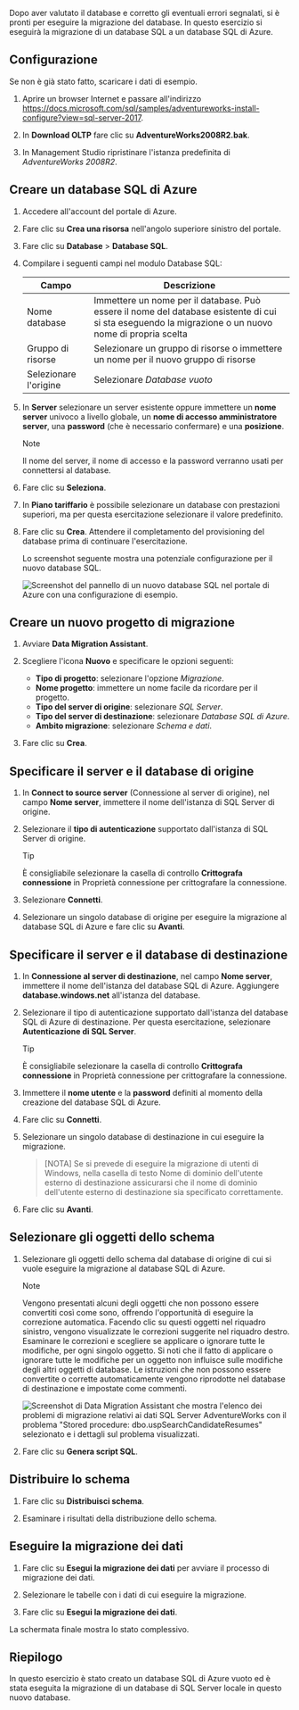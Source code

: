 Dopo aver valutato il database e corretto gli eventuali errori segnalati, si è pronti per eseguire la migrazione del database. In questo esercizio si eseguirà la migrazione di un database SQL a un database SQL di Azure.

## <a name="setup"></a>Configurazione

Se non è già stato fatto, scaricare i dati di esempio.

1. Aprire un browser Internet e passare all'indirizzo https://docs.microsoft.com/sql/samples/adventureworks-install-configure?view=sql-server-2017.

2. In **Download OLTP** fare clic su **AdventureWorks2008R2.bak**.

3. In Management Studio ripristinare l'istanza predefinita di *AdventureWorks 2008R2*.

## <a name="create-an-azure-sql-database"></a>Creare un database SQL di Azure

1. Accedere all'account del portale di Azure.

2. Fare clic su **Crea una risorsa** nell'angolo superiore sinistro del portale.

3. Fare clic su **Database** > **Database SQL**.

4. Compilare i seguenti campi nel modulo Database SQL:

    |Campo|Descrizione|
    |-----|---|
    |Nome database|Immettere un nome per il database. Può essere il nome del database esistente di cui si sta eseguendo la migrazione o un nuovo nome di propria scelta|
    |Gruppo di risorse|Selezionare un gruppo di risorse o immettere un nome per il nuovo gruppo di risorse|
    |Selezionare l'origine|Selezionare *Database vuoto*|

5. In **Server** selezionare un server esistente oppure immettere un **nome server** univoco a livello globale, un **nome di accesso amministratore server**, una **password** (che è necessario confermare) e una **posizione**.

    > [!NOTE]
    > Il nome del server, il nome di accesso e la password verranno usati per connettersi al database.

6. Fare clic su **Seleziona**.

7. In **Piano tariffario** è possibile selezionare un database con prestazioni superiori, ma per questa esercitazione selezionare il valore predefinito.

8. Fare clic su **Crea**. Attendere il completamento del provisioning del database prima di continuare l'esercitazione.

    Lo screenshot seguente mostra una potenziale configurazione per il nuovo database SQL.

    ![Screenshot del pannello di un nuovo database SQL nel portale di Azure con una configurazione di esempio.](../media-draft/5-create-azure-sql-db.png)

## <a name="create-a-new-migration-project"></a>Creare un nuovo progetto di migrazione

1. Avviare **Data Migration Assistant**.

2. Scegliere l'icona **Nuovo** e specificare le opzioni seguenti:
    - **Tipo di progetto**: selezionare l'opzione *Migrazione*.
    - **Nome progetto**: immettere un nome facile da ricordare per il progetto.
    - **Tipo del server di origine**: selezionare *SQL Server*.
    - **Tipo del server di destinazione**: selezionare *Database SQL di Azure*.
    - **Ambito migrazione**: selezionare *Schema e dati*.

3. Fare clic su **Crea**.

## <a name="specify-the-source-server-and-database"></a>Specificare il server e il database di origine

1. In **Connect to source server** (Connessione al server di origine), nel campo **Nome server**, immettere il nome dell'istanza di SQL Server di origine.

2. Selezionare il **tipo di autenticazione** supportato dall'istanza di SQL Server di origine.
    > [!TIP]
    > È consigliabile selezionare la casella di controllo **Crittografa connessione** in Proprietà connessione per crittografare la connessione.

3. Selezionare **Connetti**.

4. Selezionare un singolo database di origine per eseguire la migrazione al database SQL di Azure e fare clic su **Avanti**.

## <a name="specify-the-target-server-and-database"></a>Specificare il server e il database di destinazione

1. In **Connessione al server di destinazione**, nel campo **Nome server**, immettere il nome dell'istanza del database SQL di Azure. Aggiungere **database.windows.net** all'istanza del database.

2. Selezionare il tipo di autenticazione supportato dall'istanza del database SQL di Azure di destinazione. Per questa esercitazione, selezionare **Autenticazione di SQL Server**.
    > [!TIP]
    > È consigliabile selezionare la casella di controllo **Crittografa connessione** in Proprietà connessione per crittografare la connessione.

3. Immettere il **nome utente** e la **password** definiti al momento della creazione del database SQL di Azure.

4. Fare clic su **Connetti**.

5. Selezionare un singolo database di destinazione in cui eseguire la migrazione.
    > [NOTA] Se si prevede di eseguire la migrazione di utenti di Windows, nella casella di testo Nome di dominio dell'utente esterno di destinazione assicurarsi che il nome di dominio dell'utente esterno di destinazione sia specificato correttamente.

6. Fare clic su **Avanti**.

## <a name="select-schema-objects"></a>Selezionare gli oggetti dello schema

1. Selezionare gli oggetti dello schema dal database di origine di cui si vuole eseguire la migrazione al database SQL di Azure.

    > [!NOTE]
    > Vengono presentati alcuni degli oggetti che non possono essere convertiti così come sono, offrendo l'opportunità di eseguire la correzione automatica. Facendo clic su questi oggetti nel riquadro sinistro, vengono visualizzate le correzioni suggerite nel riquadro destro. Esaminare le correzioni e scegliere se applicare o ignorare tutte le modifiche, per ogni singolo oggetto. Si noti che il fatto di applicare o ignorare tutte le modifiche per un oggetto non influisce sulle modifiche degli altri oggetti di database. Le istruzioni che non possono essere convertite o corrette automaticamente vengono riprodotte nel database di destinazione e impostate come commenti.

    ![Screenshot di Data Migration Assistant che mostra l'elenco dei problemi di migrazione relativi ai dati SQL Server AdventureWorks con il problema "Stored procedure: dbo.uspSearchCandidateResumes" selezionato e i dettagli sul problema visualizzati.](../media-draft/5-suggested-fix.png)

2. Fare clic su **Genera script SQL**.

## <a name="deploy-schema"></a>Distribuire lo schema

1. Fare clic su **Distribuisci schema**.

2. Esaminare i risultati della distribuzione dello schema.

## <a name="migrate-data"></a>Eseguire la migrazione dei dati

1. Fare clic su **Esegui la migrazione dei dati** per avviare il processo di migrazione dei dati.

2. Selezionare le tabelle con i dati di cui eseguire la migrazione.

3. Fare clic su **Esegui la migrazione dei dati**.

La schermata finale mostra lo stato complessivo.

## <a name="summary"></a>Riepilogo

In questo esercizio è stato creato un database SQL di Azure vuoto ed è stata eseguita la migrazione di un database di SQL Server locale in questo nuovo database.